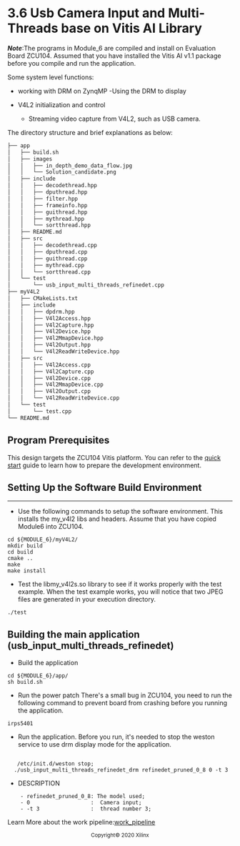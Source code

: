 # 3.6 Usb Camera Input and Multi-Threads base on Vitis AI Library

***Note***:The programs in Module_6 are compiled and install on Evaluation Board ZCU104. Assumed that you have installed the Vitis AI v1.1 package before you compile and run the application.

Some system level functions:
- working with DRM on ZynqMP
    -Using the DRM to display

- V4L2 initialization and control
    - Streaming video capture from V4L2, such as USB camera.

The directory structure and brief explanations as below:
```bash
├── app
│   ├── build.sh
│   ├── images
│   │   ├── in_depth_demo_data_flow.jpg
│   │   └── Solution_candidate.png
│   ├── include
│   │   ├── decodethread.hpp
│   │   ├── dputhread.hpp
│   │   ├── filter.hpp
│   │   ├── frameinfo.hpp
│   │   ├── guithread.hpp
│   │   ├── mythread.hpp
│   │   └── sortthread.hpp
│   ├── README.md
│   ├── src
│   │   ├── decodethread.cpp
│   │   ├── dputhread.cpp
│   │   ├── guithread.cpp
│   │   ├── mythread.cpp
│   │   └── sortthread.cpp
│   └── test
│       └── usb_input_multi_threads_refinedet.cpp 
├── myV4L2
│   ├── CMakeLists.txt
│   ├── include
│   │   ├── dpdrm.hpp
│   │   ├── V4l2Access.hpp
│   │   ├── V4l2Capture.hpp
│   │   ├── V4l2Device.hpp
│   │   ├── V4l2MmapDevice.hpp
│   │   ├── V4l2Output.hpp
│   │   └── V4l2ReadWriteDevice.hpp
│   ├── src
│   │   ├── V4l2Access.cpp
│   │   ├── V4l2Capture.cpp
│   │   ├── V4l2Device.cpp
│   │   ├── V4l2MmapDevice.cpp
│   │   ├── V4l2Output.cpp
│   │   └── V4l2ReadWriteDevice.cpp
│   └── test
│       └── test.cpp
└── README.md

```
## Program Prerequisites
This design targets the ZCU104 Vitis platform. You can refer to the [quick start](https://github.com/Xilinx/Vitis-AI/tree/master/Vitis-AI-Library#quick-start-for-edge) guide to learn how to prepare the development environment.


## Setting Up the Software Build Environment
---

- Use the following commands to setup the software environment. This installs the my_v4l2 libs and headers. Assume that you have copied Module6 into ZCU104.

```
cd ${MODULE_6}/myV4L2/
mkdir build
cd build
cmake ..
make
make install
```

- Test the libmy_v4l2s.so library to see if it works properly with the test example. When the test example works, you will notice that two JPEG files are generated in your execution directory.
```
./test
```

## Building the main application (usb_input_multi_threads_refinedet)
- Build the application

```
cd ${MODULE_6}/app/
sh build.sh

```
- Run the power patch
 There's a small bug in ZCU104, you need to run the following command to prevent board from crashing before you running the application.
```
irps5401
```

- Run the application.
 Before you run, it's needed to stop the weston service to use drm display mode for the application.
```

   /etc/init.d/weston stop;
  ./usb_input_multi_threads_refinedet_drm refinedet_pruned_0_8 0 -t 3
```
- DESCRIPTION
```
    - refinedet_pruned_0_8: The model used;
    - 0                   :  Camera input;
    - -t 3                :  thread number 3;

```


Learn More about the work pipeline:[work_pipeline](app/README.md)
<p align="center"><sup>Copyright&copy; 2020 Xilinx</sup></p>
